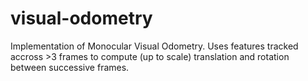 # visual-odometry

Implementation of Monocular Visual Odometry. Uses features tracked accross >3 frames to compute (up to scale) translation and rotation between successive frames.
